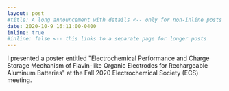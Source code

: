 ```yaml
---
layout: post
#title: A long announcement with details <-- only for non-inline posts
date: 2020-10-9 16:11:00-0400
inline: true
#inline: false <-- this links to a separate page for longer posts
---
```


I presented a poster entitled "Electrochemical Performance and Charge Storage Mechanism of Flavin-like Organic Electrodes for Rechargeable Aluminum Batteries" at the Fall 2020 Electrochemical Society (ECS) meeting.

